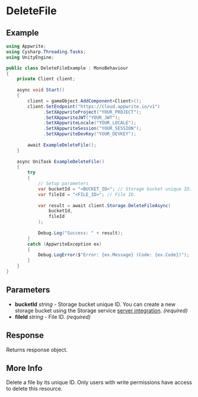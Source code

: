 # DeleteFile

## Example

```csharp
using Appwrite;
using Cysharp.Threading.Tasks;
using UnityEngine;

public class DeleteFileExample : MonoBehaviour
{
    private Client client;
    
    async void Start()
    {
        client = gameObject.AddComponent<Client>();
        client.SetEndpoint("https://cloud.appwrite.io/v1")
              .SetXAppwriteProject("YOUR_PROJECT");
              .SetXAppwriteJWT("YOUR_JWT");
              .SetXAppwriteLocale("YOUR_LOCALE");
              .SetXAppwriteSession("YOUR_SESSION");
              .SetXAppwriteDevKey("YOUR_DEVKEY");
        
        await ExampleDeleteFile();
    }
    
    async UniTask ExampleDeleteFile()
    {
        try
        {
            // Setup parameters
            var bucketId = "<BUCKET_ID>"; // Storage bucket unique ID. You can create a new storage bucket using the Storage service [server integration](https://appwrite.io/docs/server/storage#createBucket).
            var fileId = "<FILE_ID>"; // File ID.
            
            var result = await client.Storage.DeleteFileAsync(
                bucketId,
                fileId
            );
            
            Debug.Log("Success: " + result);
        }
        catch (AppwriteException ex)
        {
            Debug.LogError($"Error: {ex.Message} (Code: {ex.Code})");
        }
    }
}
```

## Parameters

- **bucketId** *string* - Storage bucket unique ID. You can create a new storage bucket using the Storage service [server integration](https://appwrite.io/docs/server/storage#createBucket). *(required)*
- **fileId** *string* - File ID. *(required)*

## Response

Returns response object.
## More Info

Delete a file by its unique ID. Only users with write permissions have access to delete this resource.
